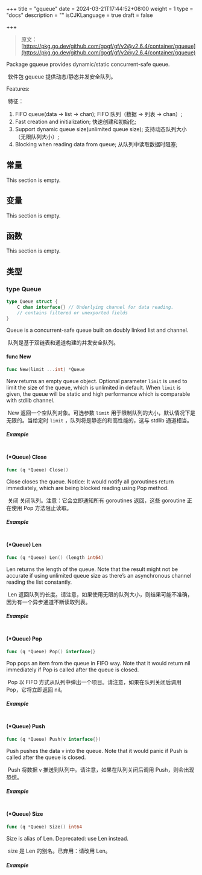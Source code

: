 +++
title = "gqueue"
date = 2024-03-21T17:44:52+08:00
weight = 1
type = "docs"
description = ""
isCJKLanguage = true
draft = false

+++

> 原文：[https://pkg.go.dev/github.com/gogf/gf/v2@v2.6.4/container/gqueue](https://pkg.go.dev/github.com/gogf/gf/v2@v2.6.4/container/gqueue)

Package gqueue provides dynamic/static concurrent-safe queue.

​	软件包 gqueue 提供动态/静态并发安全队列。

Features:

​	特征：

1. FIFO queue(data -> list -> chan);
   FIFO 队列（数据 -> 列表 -> chan）;
2. Fast creation and initialization;
   快速创建和初始化;
3. Support dynamic queue size(unlimited queue size);
   支持动态队列大小（无限队列大小）;
4. Blocking when reading data from queue;
   从队列中读取数据时阻塞;

## 常量

This section is empty.

## 变量

This section is empty.

## 函数

This section is empty.

## 类型

### type Queue

```go
type Queue struct {
	C chan interface{} // Underlying channel for data reading.
	// contains filtered or unexported fields
}
```

Queue is a concurrent-safe queue built on doubly linked list and channel.

​	队列是基于双链表和通道构建的并发安全队列。

#### func New

```go
func New(limit ...int) *Queue
```

New returns an empty queue object. Optional parameter `limit` is used to limit the size of the queue, which is unlimited in default. When `limit` is given, the queue will be static and high performance which is comparable with stdlib channel.

​	New 返回一个空队列对象。可选参数 `limit` 用于限制队列的大小，默认情况下是无限的。当给定时 `limit` ，队列将是静态的和高性能的，这与 stdlib 通道相当。

##### Example

``` go
```

#### (*Queue) Close

```go
func (q *Queue) Close()
```

Close closes the queue. Notice: It would notify all goroutines return immediately, which are being blocked reading using Pop method.

​	关闭 关闭队列。注意：它会立即通知所有 goroutines 返回，这些 goroutine 正在使用 Pop 方法阻止读取。

##### Example

``` go
```

#### (*Queue) Len

```go
func (q *Queue) Len() (length int64)
```

Len returns the length of the queue. Note that the result might not be accurate if using unlimited queue size as there’s an asynchronous channel reading the list constantly.

​	Len 返回队列的长度。请注意，如果使用无限的队列大小，则结果可能不准确，因为有一个异步通道不断读取列表。

##### Example

``` go
```

#### (*Queue) Pop

```go
func (q *Queue) Pop() interface{}
```

Pop pops an item from the queue in FIFO way. Note that it would return nil immediately if Pop is called after the queue is closed.

​	Pop 以 FIFO 方式从队列中弹出一个项目。请注意，如果在队列关闭后调用 Pop，它将立即返回 nil。

##### Example

``` go
```

#### (*Queue) Push

```go
func (q *Queue) Push(v interface{})
```

Push pushes the data `v` into the queue. Note that it would panic if Push is called after the queue is closed.

​	Push 将数据 `v` 推送到队列中。请注意，如果在队列关闭后调用 Push，则会出现恐慌。

##### Example

``` go
```

#### (*Queue) Size

```go
func (q *Queue) Size() int64
```

Size is alias of Len. Deprecated: use Len instead.

​	size 是 Len 的别名。已弃用：请改用 Len。

##### Example

``` go
```

